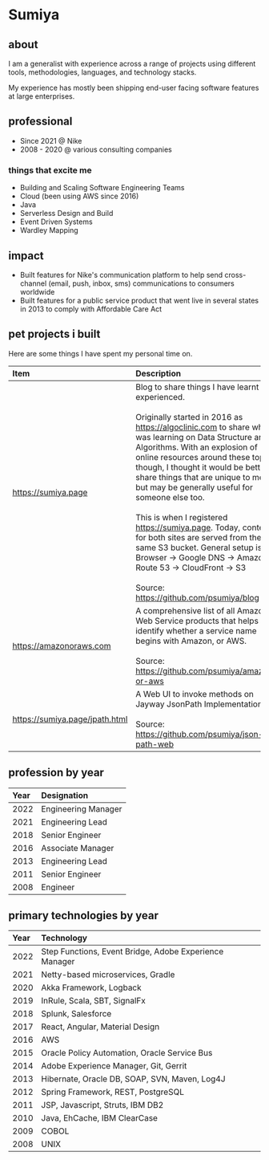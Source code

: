 # Sumiya

## about
I am a generalist with experience across a range of projects using different tools, methodologies, languages, and technology stacks. 

My experience has mostly been shipping end-user facing software features at large enterprises.

## professional

* Since 2021 @ Nike
* 2008 - 2020 @ various consulting companies

### things that excite me

* Building and Scaling Software Engineering Teams
* Cloud (been using AWS since 2016)
* Java
* Serverless Design and Build
* Event Driven Systems
* Wardley Mapping

## impact

* Built features for Nike's communication platform to help send cross-channel (email, push, inbox, sms) communications to consumers worldwide 
* Built features for a public service product that went live in several states in 2013 to comply with Affordable Care Act

## pet projects i built

Here are some things I have spent my personal time on.

| Item                           | Description                                                                                                                                                                                                                                                                                                                                                                                                                                                                                                                                                                                                                       |
|:-------------------------------|:----------------------------------------------------------------------------------------------------------------------------------------------------------------------------------------------------------------------------------------------------------------------------------------------------------------------------------------------------------------------------------------------------------------------------------------------------------------------------------------------------------------------------------------------------------------------------------------------------------------------------------|
| https://sumiya.page            | Blog to share things I have learnt and experienced.<br/><br/>Originally started in 2016 as https://algoclinic.com to share what I was learning on Data Structure and Algorithms. With an explosion of online resources around these topics though, I thought it would be better to share things that are unique to me, but may be generally useful for someone else too.<br/><br/>This is when I registered https://sumiya.page. Today, content for both sites are served from the same S3 bucket. General setup is Browser -> Google DNS -> Amazon Route 53 -> CloudFront -> S3<br/><br/>Source: https://github.com/psumiya/blog |
| https://amazonoraws.com        | A comprehensive list of all Amazon Web Service products that helps identify whether a service name begins with Amazon, or AWS.<br/><br/>Source: https://github.com/psumiya/amazon-or-aws                                                                                                                                                                                                                                                                                                                                                                                                                                          |
| https://sumiya.page/jpath.html | A Web UI to invoke methods on Jayway JsonPath Implementation<br/><br/>Source: https://github.com/psumiya/json-path-web                                                                                                                                                                                                                                                                                                                                                                                                                                                                                                            |

## profession by year

| Year | Designation         |
|:-----|:--------------------|
| 2022 | Engineering Manager |
| 2021 | Engineering Lead    |
| 2018 | Senior Engineer     |
| 2016 | Associate Manager   |
| 2013 | Engineering Lead    |
| 2011 | Senior Engineer     |
| 2008 | Engineer            |

## primary technologies by year

| Year | Technology                                             |
|:-----|:-------------------------------------------------------|
| 2022 | Step Functions, Event Bridge, Adobe Experience Manager |
| 2021 | Netty-based microservices, Gradle                      |
| 2020 | Akka Framework, Logback                                |
| 2019 | InRule, Scala, SBT, SignalFx                           |
| 2018 | Splunk, Salesforce                                     |
| 2017 | React, Angular, Material Design                        |
| 2016 | AWS                                                    |
| 2015 | Oracle Policy Automation, Oracle Service Bus           |
| 2014 | Adobe Experience Manager, Git, Gerrit                  |
| 2013 | Hibernate, Oracle DB, SOAP, SVN, Maven, Log4J          |
| 2012 | Spring Framework, REST, PostgreSQL                     |
| 2011 | JSP, Javascript, Struts, IBM DB2                       |
| 2010 | Java, EhCache, IBM ClearCase                           |
| 2009 | COBOL                                                  |
| 2008 | UNIX                                                   |

